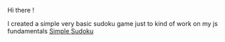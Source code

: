 Hi there !

I created a simple very basic sudoku game just to kind of work on my js fundamentals
[Simple Sudoku](https://0takugod.github.io/Sudoku/)
